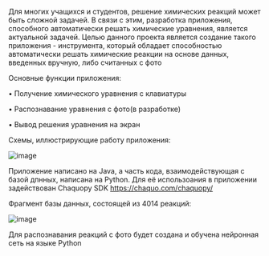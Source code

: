Для многих учащихся и студентов, решение химических реакций может быть сложной задачей. 
В связи с этим, разработка приложения, способного автоматически решать химические уравнения, является актуальной задачей. 
Целью данного проекта является создание такого приложения - инструмента, который обладает способностью автоматически решать химические реакции на основе данных, введенных вручную, либо считанных с фото

Основные функции приложения: 

  •	Получение химического уравнения с клавиатуры
  
  •	Распознавание уравнения с фото(в разработке)
  
  •	Вывод решения уравнения на экран

  Схемы, иллюстрирующие работу приложения:
  
![image](https://github.com/Orboobs/Photo_Chem/assets/88493905/a93b7509-2874-4628-9cad-77b312badad9)




Приложение написано на Java, а часть кода, взаимодействующая с базой дпнных, написана на Python.
Для её использоания в приложении задействован Chaquopy SDK https://chaquo.com/chaquopy/

Фрагмент базы данных, состоящей из 4014 реакций:

![image](https://github.com/Orboobs/PhotoChem/assets/88493905/00137d9e-b30b-47c4-b5e4-190cf6fa97ff)

Для распознавания реакций с фото будет создана и обучена нейронная сеть на языке Python 
